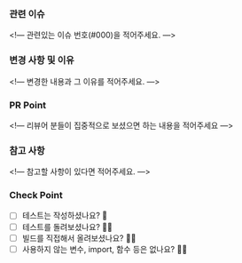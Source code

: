### 관련 이슈

<!— 관련있는 이슈 번호(#000)을 적어주세요. —>

### 변경 사항 및 이유

<!— 변경한 내용과 그 이유를 적어주세요. —>

### PR Point

<!— 리뷰어 분들이 집중적으로 보셨으면 하는 내용을 적어주세요 —>

### 참고 사항

<!— 참고할 사항이 있다면 적어주세요. —>

### Check Point

- [ ] 테스트는 작성하셨나요? 👀
- [ ] 테스트를 돌려보셨나요? 🙆‍♂️
- [ ] 빌드를 직접해서 올려보셨나요? 🙆‍♀️
- [ ] 사용하지 않는 변수, import, 함수 등은 없나요? 🙅‍♂️
